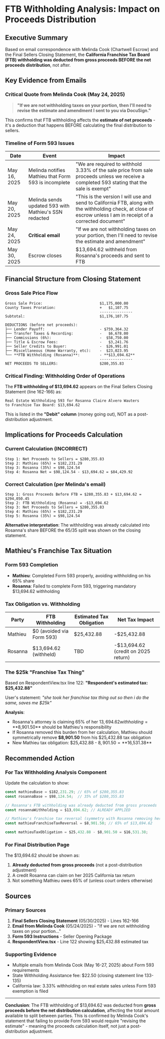 # FTB Withholding Analysis: Impact on Proceeds Distribution

## Executive Summary

Based on email correspondence with Melinda Cook (Chartwell Escrow) and the Final Sellers Closing Statement, the **California Franchise Tax Board (FTB) withholding was deducted from gross proceeds BEFORE the net proceeds distribution**, not after.

## Key Evidence from Emails

### Critical Quote from Melinda Cook (May 24, 2025)
> **"If we are not withholding taxes on your portion, then I'll need to revise the estimate and amendment I sent to you via DocuSign."**

This confirms that FTB withholding affects the **estimate of net proceeds** - it's a deduction that happens BEFORE calculating the final distribution to sellers.

### Timeline of Form 593 Issues

| Date | Event | Impact |
|------|-------|---------|
| May 16, 2025 | Melinda notifies Mathieu that Form 593 is incomplete | "We are required to withhold 3.33% of the sale price from sale proceeds unless we receive a completed 593 stating that the sale is exempt" |
| May 20, 2025 | Melinda sends updated 593 with Mathieu's SSN redacted | "This is the version I will use and send to California FTB, along with the withholding check, at close of escrow unless I am in receipt of a corrected document" |
| May 24, 2025 | **Critical email** | "If we are not withholding taxes on your portion, then I'll need to revise the estimate and amendment" |
| May 30, 2025 | Escrow closes | $13,694.62 withheld from Rosanna's proceeds and sent to FTB |

## Financial Structure from Closing Statement

### Gross Sale Price Flow
```
Gross Sale Price:                          $1,175,000.00
County Taxes Proration:                    +   $1,107.75
                                           ---------------
Subtotal:                                  $1,176,107.75

DEDUCTIONS (before net proceeds):
├── Lender Payoff:                         - $759,364.32
├── Transfer Taxes & Recording:            -   $6,678.00
├── Commissions (6%):                      -  $58,750.00
├── Title & Escrow Fees:                   -   $3,241.76
├── Seller Credits to Buyer:               -  $26,991.01
├── Miscellaneous (Home Warranty, etc):    -  $23,023.95
└── **FTB Withholding (Rosanna)**:         - **$13,694.62**
                                           ---------------
NET PROCEEDS TO SELLERS:                   $280,355.83
```

### Critical Finding: Withholding Order of Operations

The **FTB withholding of $13,694.62** appears on the Final Sellers Closing Statement (line 162-166) as:

```
Real Estate Withholding 593 for Rosanna Claire Alvero Wauters
to Franchise Tax Board: $13,694.62
```

This is listed in the **"Debit" column** (money going out), NOT as a post-distribution adjustment.

## Implications for Proceeds Calculation

### Current Calculation (INCORRECT)
```
Step 1: Net Proceeds to Sellers = $280,355.83
Step 2: Mathieu (65%) = $182,231.29
Step 3: Rosanna (35%) = $98,124.54
Step 4: Rosanna Net = $98,124.54 - $13,694.62 = $84,429.92
```

### Correct Calculation (per Melinda's email)
```
Step 1: Gross Proceeds Before FTB = $280,355.83 + $13,694.62 = $294,050.45
Step 2: FTB Withholding (Rosanna) = -$13,694.62
Step 3: Net Proceeds to Sellers = $280,355.83
Step 4: Mathieu (65%) = $182,231.29
Step 5: Rosanna (35%) = $98,124.54
```

**Alternative interpretation**: The withholding was already calculated into Rosanna's share BEFORE the 65/35 split was shown on the closing statement.

## Mathieu's Franchise Tax Situation

### Form 593 Completion
- **Mathieu**: Completed Form 593 properly, avoiding withholding on his 65% share
- **Rosanna**: Failed to complete Form 593, triggering mandatory $13,694.62 withholding

### Tax Obligation vs. Withholding
| Party | FTB Withholding | Estimated Tax Obligation | Net Tax Impact |
|-------|-----------------|-------------------------|----------------|
| Mathieu | $0 (avoided via Form 593) | $25,432.88 | -$25,432.88 |
| Rosanna | $13,694.62 (withheld) | TBD | -$13,694.62 (credit on 2025 return) |

### The $25k "Franchise Tax Thing"

Based on RespondentView.tsx line 122: **"Respondent's estimated tax: $25,432.88"**

User's statement: *"she took her franchise tax thing out so then i do the same, saves me $25k"*

**Analysis**:
- Rosanna's attorney is claiming 65% of her $13,694.62 withholding = **$8,901.50** should be Mathieu's responsibility
- If Rosanna removed this burden from her calculation, Mathieu should symmetrically remove **$8,901.50** from his $25,432.88 tax obligation
- New Mathieu tax obligation: $25,432.88 - $8,901.50 = **$16,531.38**

## Recommended Action

### For Tax Withholding Analysis Component
Update the calculation to show:

```typescript
const mathieuBase = $182,231.29; // 65% of $280,355.83
const rosannaBase = $98,124.54;  // 35% of $280,355.83

// Rosanna's FTB withholding was already deducted from gross proceeds
const rosannaWithholding = $13,694.62; // ALREADY APPLIED

// Mathieu's franchise tax reversal (symmetry with Rosanna removing her burden)
const mathieuFranchiseTaxReversal = $8,901.50; // 65% of $13,694.62

const mathieuTaxObligation = $25,432.88 - $8,901.50 = $16,531.38;
```

### For Final Distribution Page
The $13,694.62 should be shown as:
1. **Already deducted from gross proceeds** (not a post-distribution adjustment)
2. A credit Rosanna can claim on her 2025 California tax return
3. Not something Mathieu owes 65% of (unless court orders otherwise)

## Sources

### Primary Sources
1. **Final Sellers Closing Statement** (05/30/2025) - Lines 162-166
2. **Email from Melinda Cook** (05/24/2025) - "If we are not withholding taxes on your portion..."
3. **Form 593 Instructions** - Seller Opening Package
4. **RespondentView.tsx** - Line 122 showing $25,432.88 estimated tax

### Supporting Evidence
- Multiple emails from Melinda Cook (May 16-27, 2025) about Form 593 requirements
- State Withholding Assistance fee: $22.50 (closing statement line 133-135)
- California law: 3.33% withholding on real estate sales unless Form 593 exemption is filed

---

**Conclusion**: The FTB withholding of $13,694.62 was deducted from **gross proceeds before the net distribution calculation**, affecting the total amount available to split between parties. This is confirmed by Melinda Cook's statement that failing to provide Form 593 would require "revising the estimate" - meaning the proceeds calculation itself, not just a post-distribution adjustment.
